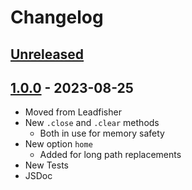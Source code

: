 # Changelog

## [Unreleased][unreleased]

## [1.0.0][] - 2023-08-25

- Moved from Leadfisher
- New <code>.close</code> and <code>.clear</code> methods
  - Both in use for memory safety
- New option <code>home</code>
  - Added for long path replacements
- New Tests
- JSDoc

[unreleased]: https://github.com/astrohelm/astrowatch/compare/v1.0.0...HEAD
[1.0.0]: https://github.com/astrohelm/astrowatch/releases/tag/v1.0.0
